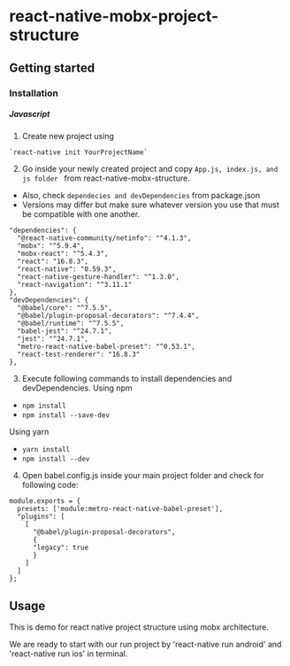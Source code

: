 
# react-native-mobx-project-structure

## Getting started

### Installation

##### Javascript
1. Create new project using

```
`react-native init YourProjectName`
```

2. Go inside your newly created project and copy `App.js, index.js, and js folder ` from react-native-mobx-structure.
- Also, check  `dependecies and devDependencies`  from package.json
- Versions may differ but make sure whatever version you use that must be compatible with one another.

```
"dependencies": {
  "@react-native-community/netinfo": "^4.1.3",
  "mobx": "^5.9.4",
  "mobx-react": "^5.4.3",
  "react": "16.8.3",
  "react-native": "0.59.3",
  "react-native-gesture-handler": "^1.3.0",
  "react-navigation": "^3.11.1"
},
"devDependencies": {
  "@babel/core": "^7.5.5",
  "@babel/plugin-proposal-decorators": "^7.4.4",
  "@babel/runtime": "^7.5.5",
  "babel-jest": "^24.7.1",
  "jest": "^24.7.1",
  "metro-react-native-babel-preset": "^0.53.1",
  "react-test-renderer": "16.8.3"
},

```

3. Execute following commands to install dependencies and devDependencies.
Using npm
- `npm install` 
- `npm install --save-dev`

Using yarn
- `yarn install` 
- `npm install --dev`

4. Open babel.config.js inside your main project folder and check for following code:
```
module.exports = {
  presets: ['module:metro-react-native-babel-preset'],
  "plugins": [
    [
      "@babel/plugin-proposal-decorators",
      {
      "legacy": true
      }
    ]
  ]
};
```


## Usage
This is demo for react native project structure using mobx architecture.

We are ready to start with our run project by 'react-native run android' and 'react-native run ios' in terminal. 


